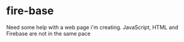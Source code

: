 # fire-base
Need some help with a web page i'm creating. JavaScript, HTML and Firebase are not in the same pace
